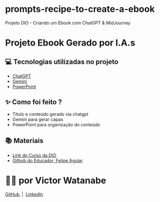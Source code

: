 # prompts-recipe-to-create-a-ebook
Projeto DIO - Criando um Ebook com ChatGPT &amp; MidJourney



# Projeto Ebook Gerado por I.A.s


## 💻 Tecnologias utilizadas no projeto

- [ChatGPT](https://chat.openai.com/) 
- [Gemini](https://gemini.google.com/app)
- [PowerPoint](https://www.microsoft.com/en/microsoft-365/powerpoint)

## ✨ Como foi feito ?

- Título e conteúdo gerado via chatgpt
- Gemini para gerar capas
- PowerPoint para organização do conteúdo
  

## 📚 Materiais

- [Link do Curso da DIO](https://web.dio.me/lab/criando-um-ebook-com-chatgpt-midjourney)
- [Github do Educador, 
Felipe Aguiar](https://github.com/felipeAguiarCode/prompts-recipe-to-create-a-ebook)

# 👨‍💻 por Victor Watanabe

<p>
    <a 
        href="https://github.com/yukiow55">
        GitHub
    </a>
    &nbsp;|&nbsp;
    <a 
        href="https://www.linkedin.com/in/victor-yukio-watanabe-0a7149230/">
        LinkedIn
    </a>
</p>
<br/><br/>
